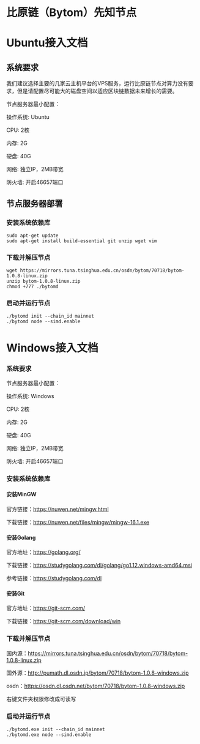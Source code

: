 # 比原链（Bytom）先知节点

# Ubuntu接入文档

## 系统要求

我们建议选择主要的几家云主机平台的VPS服务，运行比原链节点对算力没有要求，但是请配置尽可能大的磁盘空间以适应区块链数据未来增长的需要。

节点服务器最小配置：

操作系统: Ubuntu

CPU: 2核

内存: 2G

硬盘: 40G

网络: 独立IP，2MB带宽

防火墙: 开启46657端口

## 节点服务器部署

### 安装系统依赖库

```
sudo apt-get update
sudo apt-get install build-essential git unzip wget vim
```

### 下载并解压节点

```
wget https://mirrors.tuna.tsinghua.edu.cn/osdn/bytom/70718/bytom-1.0.8-linux.zip
unzip bytom-1.0.8-linux.zip
chmod +777 ./bytomd
```

### 启动并运行节点

```
./bytomd init --chain_id mainnet
./bytomd node --simd.enable
```

# Windows接入文档

### 系统要求

节点服务器最小配置：

操作系统: Windows

CPU: 2核

内存: 2G

硬盘: 40G

网络: 独立IP，2MB带宽

防火墙: 开启46657端口

### 安装系统依赖库

#### 安装MinGW

官方链接：https://nuwen.net/mingw.html

下载链接：https://nuwen.net/files/mingw/mingw-16.1.exe

#### 安装Golang

官方地址：https://golang.org/

下载链接：https://studygolang.com/dl/golang/go1.12.windows-amd64.msi

参考链接：https://studygolang.com/dl

#### 安装Git

官方地址：https://git-scm.com/

下载链接：https://git-scm.com/download/win

### 下载并解压节点

国内源：https://mirrors.tuna.tsinghua.edu.cn/osdn/bytom/70718/bytom-1.0.8-linux.zip

国外源：http://pumath.dl.osdn.jp/bytom/70718/bytom-1.0.8-windows.zip

osdn：https://osdn.dl.osdn.net/bytom/70718/bytom-1.0.8-windows.zip

右键文件夹权限修改成可读写

### 启动并运行节点

```
./bytomd.exe init --chain_id mainnet
./bytomd.exe node --simd.enable
```
